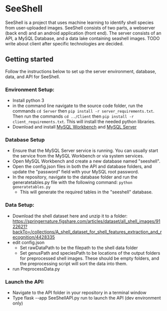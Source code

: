 # SeeShell

SeeShell is a project that uses machine learning to identify shell species from user-uploaded images. SeeShell consists of two parts, a webserver (back end) and an android application (front end).  The server consists of an API, a MySQL Database, and a data lake containing seashell images. TODO write about client after specific technologies are decided.

## Getting started
Follow the instructions below to set up the server environment, database, data, and API for SeeShell.

### Environment Setup:
  - Install python 3
  - in the command line navigate to the source code folder, run the commands `cd Server` then `pip install -r server_requirements.txt`.  Then run the commands `cd ../Client` then `pip install -r client_requirements.txt`.  This will install the needed python libraries.
  - Download and install [MySQL Workbench](https://dev.mysql.com/downloads/workbench/) and [MySQL Server](https://dev.mysql.com/downloads/mysql/)

### Database Setup
  - Ensure that the MySQL Server service is running. You can usually start the service from the MySQL Workbench or via system services.
  - Open MySQL Workbench and create a new database named "seeshell".
  - Open the config.json files in both the API and database folders, and update the "password" field with your MySQL root password.
  - In the repository, navigate to the database folder and run the generatetables.py file with the following command: `python generatetables.py`
    * This will generate the required tables in the "seeshell" database.

### Data Setup:
  - Download the shell dataset here and unzip it to a folder:
      https://springernature.figshare.com/articles/dataset/all_shell_images/9122621?backTo=/collections/A_shell_dataset_for_shell_features_extraction_and_recognition/4428335
  - edit config.json
    * Set rawDataPath to be the filepath to the shell data folder
    * Set genusPath and speciesPath to be locations of the output folders for preprocessed shell images.  These should be empty folders, and the preprocessing script will sort the data into them.
  - run PreprocessData.py

### Launch the API:
  - Navigate to the API folder in your repository in a terminal window
  - Type flask --app SeeShellAPI.py run to launch the API         (dev environment only)
